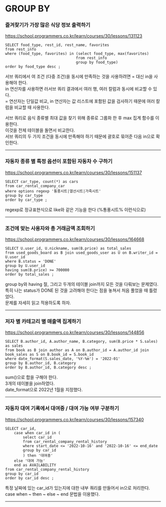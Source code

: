 # GROUP BY

### 즐겨찾기가 가장 많은 식당 정보 출력하기
https://school.programmers.co.kr/learn/courses/30/lessons/131123
```mysql
SELECT food_type, rest_id, rest_name, favorites
from rest_info
where (food_type, favorites) in (select food_type, max(favorites)
                                from rest_info
                                group by food_type)
order by food_type desc ;
```
서브 쿼리에서 여 조건 (다중 조건)을 동시에 만족하는 것을 사용하려면 = 대신 in을 사용해야 한다.  
in 연산자를 사용하면 러서브 쿼리 결과에서 여러 행, 여러 칼럼과 동시에 비교할 수 있다.  
= 연산자는 단일값 비교, in 연산자는 값 리스트에 포함된 값을 검사하기 때문에 여러 칼럼을 비교할 때 사용한다.  
  
서브 쿼리로 음식 종류별 최대 값을 찾기 위해 종류로 그룹화 한 후 max 집계 함수를 이용한다.  
이것을 전체 테이블을 돌면서 비교한다.  
서브 쿼리의 두 가지 조건을 동시에 만족해야 하기 때문에 괄호로 묶어준 다음 in으로 확인한다.  

---

### 자동차 종류 별 특정 옵션이 포함된 자동차 수 구하기
https://school.programmers.co.kr/learn/courses/30/lessons/151137
```mysql
SELECT car_type, count(*) as cars
from car_rental_company_car
where options regexp '통풍시트|열선시트|가죽시트'
group by car_type
order by car_type ;
```
regexp로 정규표현식으로 like와 같은 기능을 한다 (%통풍시트% 이런식으로)  

---

### 조건에 맞는 사용자와 총 거래금액 조회하기
https://school.programmers.co.kr/learn/courses/30/lessons/164668
```mysql
SELECT U.user_id, U.nickname, sum(B.price) as total_sales
from used_goods_board as B join used_goods_user as U on B.writer_id = U.user_id
where B.status = 'DONE'
group by U.user_id
having sum(B.price) >= 700000
order by total_sales ;
```
group by와 having 절, 그리고 두개의 테이블 join까지 모든 것을 다뤄보는 문제였다.  
특히 나는 status가 DONE 된 것을 고려해야 한다는 점을 놓쳐서 처음 풀었을 때 틀렸었다.  
문제를 자세히 읽고 적용하도록 하자.  

---

### 저자 별 카테고리 별 매출액 집계하기
https://school.programmers.co.kr/learn/courses/30/lessons/144856
```mysql
SELECT B.author_id, A.author_name, B.category, sum(B.price * S.sales) as sales
from book as B join author as A on B.author_id = A.author_id join book_sales as S on B.book_id = S.book_id
where date_format(S.sales_date, '%Y-%m') = '2022-01'
group by B.author_id, B.category
order by B.author_id, B.category desc ;
```
sum()으로 합을 구해야 한다.  
3개의 테이블을 join하였다.  
date_format으로 2022년 1월을 지정했다.  

---

### 자동차 대여 기록에서 대여중 / 대여 가능 여부 구분하기
https://school.programmers.co.kr/learn/courses/30/lessons/157340
```mysql
SELECT car_id, 
    case when car_id in (
        select car_id
        from car_rental_company_rental_history
        where start_date <= '2022-10-16' and '2022-10-16' <= end_date
        group by car_id
        ) then '대여중'
    else '대여 가능'
    end as AVAILABILITY
from car_rental_company_rental_history
group by car_id
order by car_id desc ;
```
특정 날짜에 있는 car_id가 있는지에 대한 내부 쿼리를 만들어서 in으로 처리한다.  
case when ~ then ~ else ~ end 문법을 이용했다.  

---
